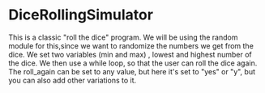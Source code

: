 # DiceRollingSimulator
This is a classic "roll the dice" program. 
We will be using the random module for this,since we want to randomize the numbers we get from the dice.
We set two variables (min and max) , lowest and highest number of the dice.
We then use a while loop, so that the user can roll the dice again.
The roll_again can be set to any value, but here it's set to "yes" or "y",  but you can also add other variations to it. 
